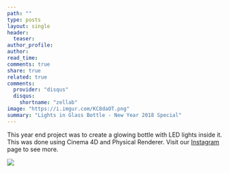 ```yaml
---
path: ""
type: posts
layout: single
header:
  teaser: 
author_profile: 
author: 
read_time: 
comments: true
share: true
related: true
comments:
  provider: "disqus"
  disqus:
    shortname: "zellab"
image: "https://i.imgur.com/KC8daOT.png"
summary: "Lights in Glass Bottle - New Year 2018 Special"
---
```


This year end project was to create a glowing bottle with LED lights inside it. This was done using Cinema 4D and Physical Renderer. Visit our [Instagram](https://instagram.com/zellabstudios) page to see more.

![](https://i.imgur.com/KC8daOT.png)